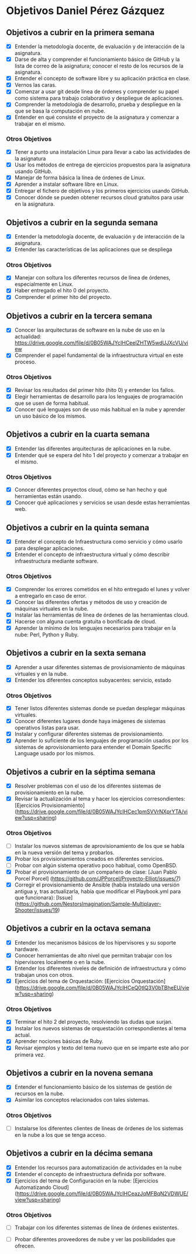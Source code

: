 # Objetivos Daniel Pérez Gázquez

## Objetivos a cubrir en la primera semana

- [x] Entender la metodología docente, de evaluación y de interacción de la asignatura.
- [x] Darse de alta y comprender el funcionamiento básico de GitHub y la lista de correo de la asignatura; conocer el resto de los recursos de la asignatura.
- [x] Entender el concepto de software libre y su aplicación práctica en clase.
- [x] Vernos las caras.
- [x] Comenzar a usar git desde línea de órdenes y comprender su papel como sistema para trabajo colaborativo y despliegue de aplicaciones.
- [x] Comprender la metodología de desarrollo, prueba y despliegue en la que se basa la computación en nube.
- [x] Entender en qué consiste el proyecto de la asignatura y comenzar a trabajar en el mismo.

### Otros Objetivos

- [x] Tener a punto una instalación Linux para llevar a cabo las actividades de la asignatura
- [x] Usar los métodos de entrega de ejercicios propuestos para la asignatura usando GitHub.
- [x] Manejar de forma básica la línea de órdenes de Linux.
- [x] Aprender a instalar software libre en Linux.
- [x] Entregar el fichero de objetivos y los primeros ejercicios usando GitHub.
- [x] Conocer dónde se pueden obtener recursos cloud gratuitos para usar en la asignatura.

## Objetivos a cubrir en la segunda semana

- [x] Entender la metodología docente, de evaluación y de interacción de la asignatura.
- [x] Entender las características de las aplicaciones que se despliega

### Otros Objetivos

- [x] Manejar con soltura los diferentes recursos de línea de órdenes, especialmente en Linux.
- [x] Haber entregado el hito 0 del proyecto.
- [x] Comprender el primer hito del proyecto.

## Objetivos a cubrir en la tercera semana

- [x] Conocer las arquitecturas de software en la nube de uso en la actualidad: https://drive.google.com/file/d/0B05WAJYcIHCeelZHTW5wdUJXcVU/view
- [x] Comprender el papel fundamental de la infraestructura virtual en este proceso.

### Otros Objetivos

- [x] Revisar los resultados del primer hito (hito 0) y entender los fallos.
- [x] Elegir herramientas de desarrollo para los lenguajes de programación que se usen de forma habitual.
- [x] Conocer qué lenguajes son de uso más habitual en la nube y aprender un uso básico de los mismos.

## Objetivos a cubrir en la cuarta semana

- [x] Entender las diferentes arquitecturas de aplicaciones en la nube.
- [x] Entender qué se espera del hito 1 del proyecto y comenzar a trabajar en el mismo.

### Otros Objetivos

- [x] Conocer diferentes proyectos cloud, cómo se han hecho y qué herramientas están usando.
- [x] Conocer qué aplicaciones y servicios se usan desde estas herramientas web.

## Objetivos a cubrir en la quinta semana

- [x] Entender el concepto de Infraestructura como servicio y cómo usarlo para desplegar aplicaciones.
- [x] Entender el concepto de infraestructura virtual y cómo describir infraestructura mediante software.

### Otros Objetivos

- [x] Comprender los errores cometidos en el hito entregado el lunes y volver a entregarlo en caso de error.
- [x] Conocer las diferentes ofertas y métodos de uso y creación de máquinas virtuales en la nube.
- [x] Instalar las herramientas de línea de órdenes de las herramientas cloud.
- [x] Hacerse con alguna cuenta gratuita o bonificada de cloud.
- [x] Aprender la mínimo de los lenguajes necesarios para trabajar en la nube: Perl, Python y Ruby.

## Objetivos a cubrir en la sexta semana

- [x] Aprender a usar diferentes sistemas de provisionamiento de máquinas virtuales y en la nube.
- [x] Entender los diferentes conceptos subyacentes: servicio, estado

### Otros Objetivos

- [x] Tener listos diferentes sistemas donde se puedan desplegar máquinas virtuales.
- [x] Conocer diferentes lugares donde haya imágenes de sistemas operativos listas para usar.
- [x] Instalar y configurar diferentes sistemas de provisionamiento.
- [x] Aprender lo suficiente de los lenguajes de programación usados por los sistemas de aprovisionamiento para entender el Domain Specific Language usado por los mismos.

## Objetivos a cubrir en la séptima semana

- [x] Resolver problemas con el uso de los diferentes sistemas de provisionamiento en la nube.
- [x] Revisar la actualización al tema y hacer los ejercicios corresondientes: [Ejercicios Provisionamiento] (https://drive.google.com/file/d/0B05WAJYcIHCec1pmSVVrNXprYTA/view?usp=sharing)

### Otros Objetivos

- [ ] Instalar los nuevos sistemas de aprovisionamiento de los que se habla en la nueva versión del tema y probarlos.
- [x] Probar los provisionamientos creados en diferentes servicios.
- [ ] Probar con algún sistema operativo poco habitual, como OpenBSD.
- [X] Probar el provisionamiento de un compañero de clase: [Juan Pablo Porcel Porcel] (https://github.com/JPPorcel/Proyecto-Elliot/issues/7)
- [X] Corregir el provisionamiento de Ansible (había instalado una versión antigua y, tras actualizarla, había que modificar el Playbook.yml para que funcionara): [Issue] (https://github.com/NestorsImagination/Sample-Multiplayer-Shooter/issues/19)

## Objetivos a cubrir en la octava semana

- [X] Entender los mecanismos básicos de los hipervisores y su soporte hardware.
- [X] Conocer herramientas de alto nivel que permitan trabajar con los hipervisores localmente o en la nube. 
- [X] Entender los diferentes niveles de definición de infraestructura y cómo trabajan unos con otros.
- [X] Ejercicios del tema de Orquestación: [Ejercicios Orquestación] (https://drive.google.com/file/d/0B05WAJYcIHCeQ0tlQ3V0bTBheEU/view?usp=sharing)

### Otros Objetivos

- [X] Terminar el hito 2 del proyecto, resolviendo las dudas que surjan. 
- [X] Instalar los nuevos sistemas de orquestación correspondientes al tema actual.
- [X] Aprender nociones básicas de Ruby.
- [X] Revisar ejemplos y texto del tema nuevo que en se imparte este año por primera vez. 

## Objetivos a cubrir en la novena semana

- [X] Entender el funcionamiento básico de los sistemas de gestión de recursos en la nube.
- [X] Asimilar los conceptos relacionados con tales sistemas.

### Otros Objetivos

- [ ] Instalarse los diferentes clientes de líneas de órdenes de los sistemas en la nube a los que se tenga acceso.

## Objetivos a cubrir en la décima semana

- [X] Entender los recursos para automatización de actividades en la nube
- [X] Entender el concepto de infraestructura definida por software.
- [X] Ejercicios del tema de Configuración en la nube: [Ejercicios Automatizando Cloud] (https://drive.google.com/file/d/0B05WAJYcIHCeazJqMFBqN2VDWUE/view?usp=sharing)

### Otros Objetivos

- [ ] Trabajar con los diferentes sistemas de línea de órdenes existentes.
- [ ] Probar diferentes proveedores de nube y ver las posibilidades que ofrecen. 


